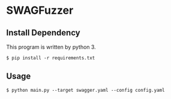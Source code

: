 # SWAGFuzzer

## Install Dependency
This program is written by python 3.
```
$ pip install -r requirements.txt
```

## Usage
```
$ python main.py --target swagger.yaml --config config.yaml
```
